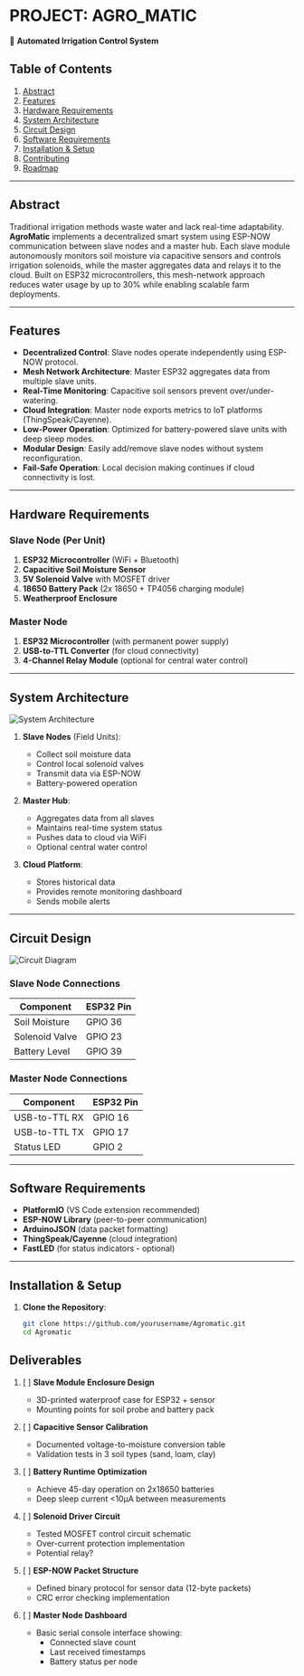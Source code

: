 # PROJECT: AGRO_MATIC  
🌱 **Automated Irrigation Control System**  

## Table of Contents  
1. [Abstract](#abstract)  
2. [Features](#features)  
3. [Hardware Requirements](#hardware-requirements)  
4. [System Architecture](#system-architecture)  
5. [Circuit Design](#circuit-design)  
6. [Software Requirements](#software-requirements)  
7. [Installation & Setup](#installation--setup)  
8. [Contributing](#contributing)  
9. [Roadmap](#roadmap)  

---

## Abstract  
Traditional irrigation methods waste water and lack real-time adaptability. **AgroMatic** implements a decentralized smart system using ESP-NOW communication between slave nodes and a master hub. Each slave module autonomously monitors soil moisture via capacitive sensors and controls irrigation solenoids, while the master aggregates data and relays it to the cloud. Built on ESP32 microcontrollers, this mesh-network approach reduces water usage by up to 30% while enabling scalable farm deployments.

---

## Features  
- **Decentralized Control**: Slave nodes operate independently using ESP-NOW protocol.
- **Mesh Network Architecture**: Master ESP32 aggregates data from multiple slave units.
- **Real-Time Monitoring**: Capacitive soil sensors prevent over/under-watering.
- **Cloud Integration**: Master node exports metrics to IoT platforms (ThingSpeak/Cayenne).
- **Low-Power Operation**: Optimized for battery-powered slave units with deep sleep modes.
- **Modular Design**: Easily add/remove slave nodes without system reconfiguration.
- **Fail-Safe Operation**: Local decision making continues if cloud connectivity is lost.

---

## Hardware Requirements  
### Slave Node (Per Unit)
1. **ESP32 Microcontroller** (WiFi + Bluetooth)
2. **Capacitive Soil Moisture Sensor** 
3. **5V Solenoid Valve** with MOSFET driver
4. **18650 Battery Pack** (2x 18650 + TP4056 charging module)
5. **Weatherproof Enclosure**

### Master Node
1. **ESP32 Microcontroller** (with permanent power supply)
2. **USB-to-TTL Converter** (for cloud connectivity)
3. **4-Channel Relay Module** (optional for central water control)

---

## System Architecture  
![System Architecture](./Images/Agromatic_Architecture.drawio.png)  

1. **Slave Nodes** (Field Units):
   - Collect soil moisture data
   - Control local solenoid valves
   - Transmit data via ESP-NOW
   - Battery-powered operation

2. **Master Hub**:
   - Aggregates data from all slaves
   - Maintains real-time system status
   - Pushes data to cloud via WiFi
   - Optional central water control

3. **Cloud Platform**:
   - Stores historical data
   - Provides remote monitoring dashboard
   - Sends mobile alerts

---

## Circuit Design  
![Circuit Diagram](./Images/Agromatic_Circuit_Diagram.drawio.png)  

### Slave Node Connections
| Component         | ESP32 Pin |  
|-------------------|-----------|  
| Soil Moisture     | GPIO 36   |  
| Solenoid Valve    | GPIO 23   |  
| Battery Level     | GPIO 39   |  

### Master Node Connections
| Component         | ESP32 Pin |  
|-------------------|-----------|  
| USB-to-TTL RX     | GPIO 16   |  
| USB-to-TTL TX     | GPIO 17   |  
| Status LED        | GPIO 2    |  

---

## Software Requirements  
- **PlatformIO** (VS Code extension recommended)
- **ESP-NOW Library** (peer-to-peer communication)
- **ArduinoJSON** (data packet formatting)
- **ThingSpeak/Cayenne** (cloud integration)
- **FastLED** (for status indicators - optional)

---

## Installation & Setup  
1. **Clone the Repository**:  
   ```bash  
   git clone https://github.com/yourusername/Agromatic.git  
   cd Agromatic

## Deliverables  
1. [ ] **Slave Module Enclosure Design**  
   - 3D-printed waterproof case for ESP32 + sensor  
   - Mounting points for soil probe and battery pack  

2. [ ] **Capacitive Sensor Calibration**  
   - Documented voltage-to-moisture conversion table  
   - Validation tests in 3 soil types (sand, loam, clay)  

3. [ ] **Battery Runtime Optimization**  
   - Achieve 45-day operation on 2x18650 batteries  
   - Deep sleep current <10μA between measurements  

4. [ ] **Solenoid Driver Circuit**  
   - Tested MOSFET control circuit schematic  
   - Over-current protection implementation
   - Potential relay?  

5. [ ] **ESP-NOW Packet Structure**  
   - Defined binary protocol for sensor data (12-byte packets)  
   - CRC error checking implementation  

6. [ ] **Master Node Dashboard**  
   - Basic serial console interface showing:  
     - Connected slave count  
     - Last received timestamps  
     - Battery status per node  